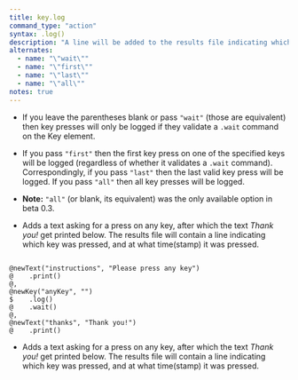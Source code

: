 ```yaml
---
title: key.log
command_type: "action"
syntax: .log()
description: "A line will be added to the results file indicating which key was pressed when."
alternates:
  - name: "\"wait\""
  - name: "\"first\""
  - name: "\"last\""
  - name: "\"all\""
notes: true
---
```


+ If you leave the parentheses blank or pass `"wait"` (those are equivalent) then key presses will only be logged if they validate a `.wait` command on the Key element.

+ If you pass `"first"` then the first key press on one of the specified keys will be logged (regardless of whether it validates a `.wait` command). Correspondingly, if you pass `"last"` then the last valid key press will be logged. If you pass `"all"` then all key presses will be logged.

+ **Note:** `"all"` (or blank, its equivalent) was the only available option in beta 0.3.

+ Adds a text asking for a press on any key, after which the text *Thank you!* get printed below. The results file will contain a line indicating which key was pressed, and at what time(stamp) it was pressed.

<!--more-->

<pre><code class="language-diff-javascript diff-highlight try-">
@newText("instructions", "Please press any key")
@    .print()
@,
@newKey("anyKey", "")
$    .log()
@    .wait()
@,
@newText("thanks", "Thank you!")
@    .print()
</code></pre>

+ Adds a text asking for a press on any key, after which the text *Thank you!* get printed below. The results file will contain a line indicating which key was pressed, and at what time(stamp) it was pressed.		
